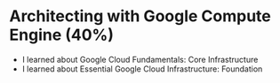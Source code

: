 # Architecting with Google Compute Engine (40%)

* I learned about Google Cloud Fundamentals: Core Infrastructure
* I learned about Essential Google Cloud Infrastructure: Foundation
